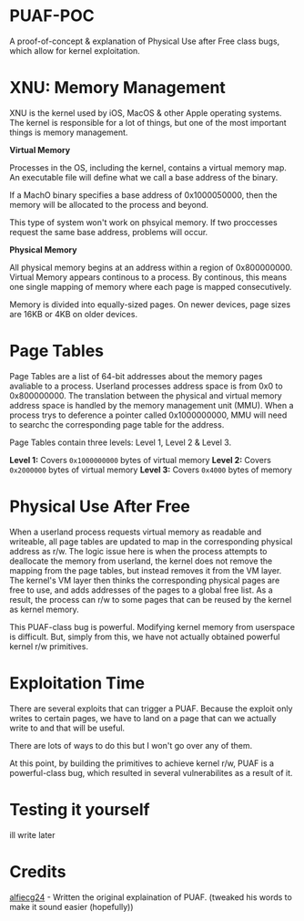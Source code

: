 # PUAF-POC

A proof-of-concept &amp; explanation of Physical Use after Free class bugs, which allow for kernel exploitation.

# XNU: Memory Management

XNU is the kernel used by iOS, MacOS & other Apple operating systems. The kernel is responsible for a lot of things, but one of the most important things is memory management.

**Virtual Memory**

Processes in the OS, including the kernel, contains a virtual memory map. An executable file will define what we call a base address of the binary. 

If a MachO binary specifies a base address of 0x1000050000, then the memory will be allocated to the process and beyond.

This type of system won't work on phsyical memory. If two proccesses request the same base address, problems will occur.

**Physical Memory**

All physical memory begins at an address within a region of 0x800000000. Virtual Memory appears continous to a process. By continous, this means one single mapping of memory where each page is mapped consecutively.

Memory is divided into equally-sized pages. On newer devices, page sizes are 16KB or 4KB on older devices.

# Page Tables

Page Tables are a list of 64-bit addresses about the memory pages avaliable to a process. Userland processes address space is from 0x0 to 0x800000000. The translation between the physical and virtual memory address space is handled by the memory management unit (MMU). When a process trys to deference a pointer called 0x1000000000, MMU will need to searchc the corresponding page table for the address.

Page Tables contain three levels: Level 1, Level 2 & Level 3.

**Level 1:** Covers `0x1000000000` bytes of virtual memory
**Level 2:** Covers `0x2000000` bytes of virtual memory
**Level 3:** Covers `0x4000` bytes of memory

# Physical Use After Free

When a userland process requests virtual memory as readable and writeable, all page tables are updated to map in the corresponding physical address as r/w. The logic issue here is when the process attempts to deallocate the memory from userland, the kernel does not remove the mapping from the page tables, but instead removes it from the VM layer. The kernel's VM layer then thinks the corresponding physical pages are free to use, and adds addresses of the pages to a global free list. As a result, the process can r/w to some pages that can be reused by the kernel as kernel memory.

This PUAF-class bug is powerful. Modifying kernel memory from userspace is difficult. But, simply from this, we have not actually obtained powerful kernel r/w primitives.

# Exploitation Time

There are several exploits that can trigger a PUAF. 
Because the exploit only writes to certain pages, we have to land on a page that can we actually write to and that will be useful.

There are lots of ways to do this but I won't go over any of them.

At this point, by building the primitives to achieve kernel r/w, PUAF is a powerful-class bug, which resulted in several vulnerabilites as a result of it.

# Testing it yourself

ill write later

# Credits

[alfiecg24](https://github.com/alfiecg24) - Written the original explaination of PUAF. (tweaked his words to make it sound easier (hopefully))



